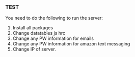 ### TEST


You need to do the following to run the server:

1) Install all packages
2) Change datatables js hrc
3) Change any PW information for emails
4) Change any PW information for amazon text messaging
5) Change IP of server.
